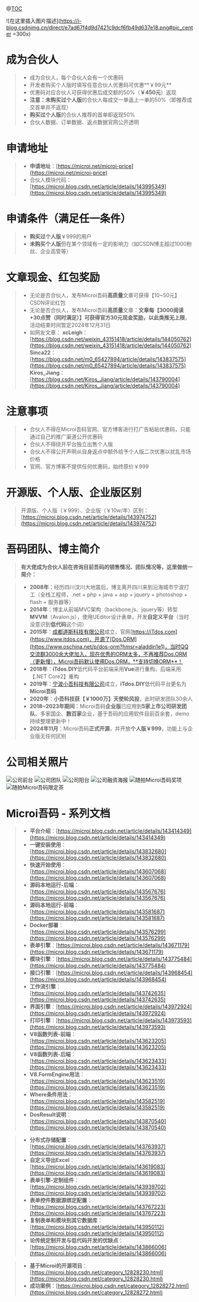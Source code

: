 @[TOC](Microi吾码-成为合伙人)

![在这里插入图片描述](https://i-blog.csdnimg.cn/direct/e7ad67f4d9d7421c9dcf6fb49d637e18.png#pic_center =300x)

# 成为合伙人
>* 成为合伙人，每个合伙人会有一个优惠码
>* 开发者购买个人版时填写任意合伙人优惠码可优惠**￥99元**
>* 优惠码对应合伙人可获得优惠后成交额的50%（**￥450元**）返现
>* **注意：未购买过个人版**的合伙人每成交一单返上一单的50%（即推荐成交首单并不返现）
>* **购买过个人版**的合伙人推荐的首单即返现50%
>* 合伙人数据、订单数据、返点数据官网公开透明

# 申请地址
>* **申请地址**：[https://microi.net/microi-price](https://microi.net/microi-price)
>* 合伙人模块代码：[https://microi.blog.csdn.net/article/details/143995349](https://microi.blog.csdn.net/article/details/143995349)
# 申请条件（满足任一条件）
>* **购买过个人版**￥999的用户
>* **未购买个人版**但在某个领域有一定的影响力（如CSDN博主超过1000粉丝、企业高管等）

# 文章现金、红包奖励
>* 无论是否合伙人，发布Microi吾码**高质量**文章可获得【10~50元】CSDN评论红包
>* 无论是否合伙人，发布Microi吾码**高质量**文章：**文章每【3000阅读+30点赞（同时满足）】可获得官方30元现金奖励，以此类推无上限**，活动结束时间暂定2024年12月31日
>* 如网友文章：
>**xcLeigh**：[https://blog.csdn.net/weixin_43151418/article/details/144050762](https://blog.csdn.net/weixin_43151418/article/details/144050762)
>**Sinca22**：[https://blog.csdn.net/m0_65427894/article/details/143837575](https://blog.csdn.net/m0_65427894/article/details/143837575)
>**Kiros_Jiang**：[https://blog.csdn.net/Kiros_Jiang/article/details/143790004](https://blog.csdn.net/Kiros_Jiang/article/details/143790004)

# 注意事项
>* 合伙人不得在Microi吾码官网、官方博客进行打广告粘贴优惠码，只能通过自己的推广渠道公开优惠码
>* 合伙人不得绕开平台独立出售个人版
>* 合伙人不得公开声明从自身返点中额外给予个人版二次优惠以扰乱市场价格
>* 官网、官方博客不提供任何优惠码，始终原价￥999
# 开源版、个人版、企业版区别
>开源版、个人版（￥999）、企业版（￥10w/年）区别：
>[https://microi.blog.csdn.net/article/details/143974752](https://microi.blog.csdn.net/article/details/143974752)

# 吾码团队、博主简介
>**有大佬成为合伙人前在咨询目前吾码的销售情况、团队情况等，这里做统一简介：**

>* **2008年**：经历四川汶川大地震后，博主离开四川来到沿海城市宁波打工（全栈工程师，.net + php + java + asp + jquery + photoshop + flash + 服务器等）
>* **2014年**：博主从前端MVC架构（backbone.js、jquery等）转型**MVVM**（Avalon.js），使用UEditor设计表单，开发**自定义平台**（当时没意识到**低代码**这个词）
>* **2015年**：[成都道斯科技有限公司](https://www.tianyancha.com/company/3223822415)成立，官网[https://iTdos.com](https://www.itdos.com)，开源了[Dos.ORM](https://www.oschina.net/p/dos-orm?hmsr=aladdin1e1)，当时QQ交流群3000余大佬加入，现在优秀的ORM太多，不再推荐Dos.ORM（更新慢），Microi吾码默认使用Dos.ORM，**支持切换ORM**！
>* **2018年**：**iTdos.DIY**低代码平台前端采用**Vue**进行重构，后端采用【.NET Core2】重构
>* **2019年**：[宁波小吾科技有限公司](https://www.tianyancha.com/company/3360828707)成立，**iTdos.DIY**低代码平台更名为**Microi吾码**
>* **2020年**：**小吾科技获【￥1000万】天使轮风投**，此时研发团队30余人
>* **2018~2023年期间**：Microi吾码**企业版**已应用到**5家上市公司研发团队**、多家国企、**数百家**企业，基于吾码的应用软件目前百余套，demo持续整理更新中！
>* **2024年11月**：Microi吾码**正式开源**，并开放**个人版￥999**，功能上与企业版无任何区别
# 公司相关照片
![公司前台](https://i-blog.csdnimg.cn/direct/7b68764268b84a559521f2c13c9b49ed.jpeg#pic_center)
![公司团队](https://i-blog.csdnimg.cn/direct/a7973e787f16416c90c4e398f57f3a5e.jpeg#pic_center)
![公司阳台](https://i-blog.csdnimg.cn/direct/da2afeb3d25346b58a1e36c0813181e5.jpeg#pic_center)
![公司融资海报](https://i-blog.csdnimg.cn/direct/57a04e9b5dc34cf1a4b2ef00682511b4.png#pic_center)
![随拍Microi吾码奖项](https://i-blog.csdnimg.cn/direct/6a90558b44fe4c75a74f12cc77992508.jpeg#pic_center)
![随拍Microi吾码限定茶](https://i-blog.csdnimg.cn/direct/6b6c0ca20a3b4fe1acdbf9d846c94229.jpeg#pic_center)


# Microi吾码 - 系列文档
>* **平台介绍**：[https://microi.blog.csdn.net/article/details/143414349](https://microi.blog.csdn.net/article/details/143414349)
>* **一键安装使用**：[https://microi.blog.csdn.net/article/details/143832680](https://microi.blog.csdn.net/article/details/143832680)
>* **快速开始使用**：[https://microi.blog.csdn.net/article/details/143607068](https://microi.blog.csdn.net/article/details/143607068)
>* **源码本地运行-后端**：[https://microi.blog.csdn.net/article/details/143567676](https://microi.blog.csdn.net/article/details/143567676)
>* **源码本地运行-前端**：[https://microi.blog.csdn.net/article/details/143581687](https://microi.blog.csdn.net/article/details/143581687)
>* **Docker部署**：[https://microi.blog.csdn.net/article/details/143576299](https://microi.blog.csdn.net/article/details/143576299)
>* **表单引擎**：[https://microi.blog.csdn.net/article/details/143671179](https://microi.blog.csdn.net/article/details/143671179)
>* **模块引擎**：[https://microi.blog.csdn.net/article/details/143775484](https://microi.blog.csdn.net/article/details/143775484)
>* **接口引擎**：[https://microi.blog.csdn.net/article/details/143968454](https://microi.blog.csdn.net/article/details/143968454)
>* **工作流引擎**：[https://microi.blog.csdn.net/article/details/143742635](https://microi.blog.csdn.net/article/details/143742635)
>* **界面引擎**：[https://microi.blog.csdn.net/article/details/143972924](https://microi.blog.csdn.net/article/details/143972924)
>* **打印引擎**：[https://microi.blog.csdn.net/article/details/143973593](https://microi.blog.csdn.net/article/details/143973593)
>* **V8函数列表-前端**：[https://microi.blog.csdn.net/article/details/143623205](https://microi.blog.csdn.net/article/details/143623205)
>* **V8函数列表-后端**：[https://microi.blog.csdn.net/article/details/143623433](https://microi.blog.csdn.net/article/details/143623433)
>* **V8.FormEngine用法**：[https://microi.blog.csdn.net/article/details/143623519](https://microi.blog.csdn.net/article/details/143623519)
>* **Where条件用法**：[https://microi.blog.csdn.net/article/details/143582519](https://microi.blog.csdn.net/article/details/143582519)
>* **DosResult说明**：[https://microi.blog.csdn.net/article/details/143870540](https://microi.blog.csdn.net/article/details/143870540)

>* **分布式存储配置**：[https://microi.blog.csdn.net/article/details/143763937](https://microi.blog.csdn.net/article/details/143763937)
>* **自定义导出Excel**：[https://microi.blog.csdn.net/article/details/143619083](https://microi.blog.csdn.net/article/details/143619083)
>* **表单引擎-定制组件**：[https://microi.blog.csdn.net/article/details/143939702](https://microi.blog.csdn.net/article/details/143939702)
>* **表单控件数据源绑定配置**：[https://microi.blog.csdn.net/article/details/143767223](https://microi.blog.csdn.net/article/details/143767223)
>* **复制表单和模块到其它数据库**：[https://microi.blog.csdn.net/article/details/143950112](https://microi.blog.csdn.net/article/details/143950112)
>* **论传统定制开发与低代码开发的优缺点**：[https://microi.blog.csdn.net/article/details/143866006](https://microi.blog.csdn.net/article/details/143866006)

>* **基于Microi的开源项目**：[https://microi.blog.csdn.net/category_12828230.html](https://microi.blog.csdn.net/category_12828230.html)
>* **成功案例**：[https://microi.blog.csdn.net/category_12828272.html](https://microi.blog.csdn.net/category_12828272.html)

